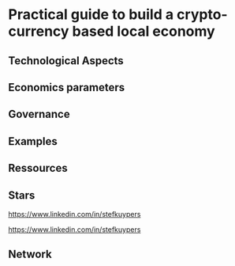 # Practical guide to build a crypto-currency based local economy


## Technological Aspects

## Economics parameters

## Governance

## Examples

## Ressources

## Stars
  
https://www.linkedin.com/in/stefkuypers

https://www.linkedin.com/in/stefkuypers

## Network

